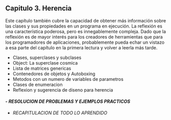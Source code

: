 ## Capitulo 3. Herencia

Este capítulo también cubre la capacidad de obtener más información sobre las clases y sus propiedades en un programa en ejecución. La reflexión es una característica poderosa, pero es innegablemente compleja. Dado que la reflexión es de mayor interés para los creadores de herramientas que para los programadores de aplicaciones, probablemente pueda echar un vistazo a esa parte del capítulo en la primera lectura y volver a leerla más tarde.

- Clases, superclases y subclases
- Object: La superclase cosmica
- Lista de matrices genericas
- Contenedores de objetos y Autoboxing
- Metodos con un numero de variables de parametros
- Clases de enumeracion
- Reflexion y sugerencia de diseno para herencia
#### - *RESOLUCION DE PROBLEMAS Y EJEMPLOS PRACTICOS*
- *RECAPITULACION DE TODO LO APRENDIDO*
